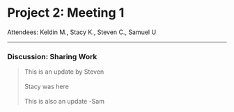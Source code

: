 # Project 2: Meeting 1
Attendees: Keldin M., Stacy K., Steven C., Samuel U

---

### Discussion: Sharing Work
> This is an update by Steven <br />  
> Stacy was here <br />  
This is also an update -Sam
